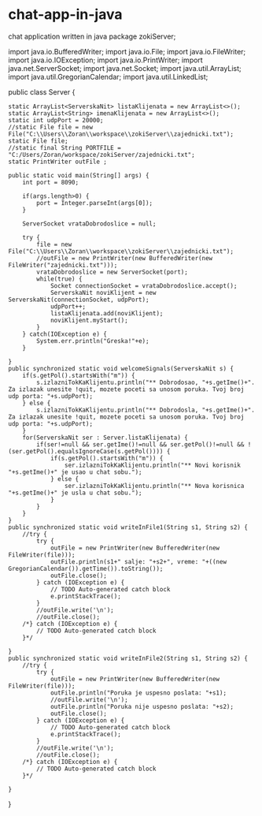 # chat-app-in-java
chat application written in java
package zokiServer;

import java.io.BufferedWriter;
import java.io.File;
import java.io.FileWriter;
import java.io.IOException;
import java.io.PrintWriter;
import java.net.ServerSocket;
import java.net.Socket;
import java.util.ArrayList;
import java.util.GregorianCalendar;
import java.util.LinkedList;

public class Server {	
	
	static ArrayList<ServerskaNit> listaKlijenata = new ArrayList<>();
	static ArrayList<String> imenaKlijenata = new ArrayList<>();
	static int udpPort = 20000;
	//static File file = new File("C:\\Users\\Zoran\\workspace\\zokiServer\\zajednicki.txt");
	static File file;
	//static final String PORTFILE = "C:/Users/Zoran/workspace/zokiServer/zajednicki.txt";
	static PrintWriter outFile ;
	
	public static void main(String[] args) {
		int port = 8090;
		
		if(args.length>0) {
			port = Integer.parseInt(args[0]);
		}
		
		ServerSocket vrataDobrodoslice = null;
		
		try {
			file = new File("C:\\Users\\Zoran\\workspace\\zokiServer\\zajednicki.txt");
			//outFile = new PrintWriter(new BufferedWriter(new FileWriter("zajednicki.txt")));
			vrataDobrodoslice = new ServerSocket(port);
			while(true) {
				Socket connectionSocket = vrataDobrodoslice.accept();
				ServerskaNit noviKlijent = new ServerskaNit(connectionSocket, udpPort);
				udpPort++;
				listaKlijenata.add(noviKlijent);
				noviKlijent.myStart();
			}
		} catch(IOException e) {
			System.err.println("Greska!"+e);
		}

	}
	public synchronized static void welcomeSignals(ServerskaNit s) {
		if(s.getPol().startsWith("m")) {
			s.izlazniTokKaKlijentu.println("** Dobrodosao, "+s.getIme()+". Za izlazak unesite !quit, mozete poceti sa unosom poruka. Tvoj broj udp porta: "+s.udpPort);
		} else {
			s.izlazniTokKaKlijentu.println("** Dobrodosla, "+s.getIme()+". Za izlazak unesite !quit, mozete poceti sa unosom poruka. Tvoj broj udp porta: "+s.udpPort);
		}
		for(ServerskaNit ser : Server.listaKlijenata) {
			if(ser!=null && ser.getIme()!=null && ser.getPol()!=null && !(ser.getPol().equalsIgnoreCase(s.getPol()))) {
				if(s.getPol().startsWith("m")) {
					ser.izlazniTokKaKlijentu.println("** Novi korisnik "+s.getIme()+" je usao u chat sobu.");
				} else {
					ser.izlazniTokKaKlijentu.println("** Nova korisnica "+s.getIme()+" je usla u chat sobu.");
				}
			}
		}
	}
	public synchronized static void writeInFile1(String s1, String s2) {
		//try {
			try {
				outFile = new PrintWriter(new BufferedWriter(new FileWriter(file)));
				outFile.println(s1+" salje: "+s2+", vreme: "+((new GregorianCalendar()).getTime()).toString());
				outFile.close();
			} catch (IOException e) {
				// TODO Auto-generated catch block
				e.printStackTrace();
			}
			//outFile.write('\n');
			//outFile.close();
		/*} catch (IOException e) {
			// TODO Auto-generated catch block
		}*/
		
	}
	public synchronized static void writeInFile2(String s1, String s2) {
		//try {
			try {
				outFile = new PrintWriter(new BufferedWriter(new FileWriter(file)));
				outFile.println("Poruka je uspesno poslata: "+s1);
				//outFile.write('\n');
				outFile.println("Poruka nije uspesno poslata: "+s2);
				outFile.close();
			} catch (IOException e) {
				// TODO Auto-generated catch block
				e.printStackTrace();
			}
			//outFile.write('\n');
			//outFile.close();
		/*} catch (IOException e) {
			// TODO Auto-generated catch block
		}*/
		
	}


}
